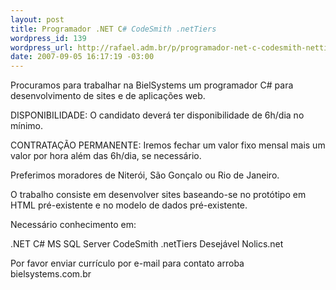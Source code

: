 ```yaml
--- 
layout: post
title: Programador .NET C# CodeSmith .netTiers
wordpress_id: 139
wordpress_url: http://rafael.adm.br/p/programador-net-c-codesmith-nettiers/
date: 2007-09-05 16:17:19 -03:00
---
```

Procuramos para trabalhar na BielSystems um programador C# para desenvolvimento de sites e de aplicações web.

DISPONIBILIDADE: O candidato deverá ter disponibilidade de 6h/dia no mínimo.

CONTRATAÇÃO PERMANENTE: Iremos fechar um valor fixo mensal mais um valor por hora além das 6h/dia, se necessário.

Preferimos moradores de Niterói, São Gonçalo ou Rio de Janeiro.

O trabalho consiste em desenvolver sites baseando-se no protótipo em HTML pré-existente e no modelo de dados pré-existente.

Necessário conhecimento em:

.NET
C#
MS SQL Server
CodeSmith
.netTiers
Desejável Nolics.net

Por favor enviar currículo por e-mail para contato arroba bielsystems.com.br 
